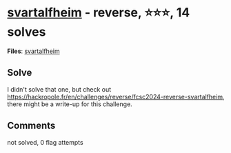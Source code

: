 [svartalfheim](challenge_files/README.md) - reverse, ⭐⭐⭐, 14 solves
===

**Files**: [svartalfheim](https://www.narthorn.com/ctf/FCSC-2024/challenge_files/reverse/svartalfheim/svartalfheim)

## Solve

I didn't solve that one, but check out https://hackropole.fr/en/challenges/reverse/fcsc2024-reverse-svartalfheim, there might be a write-up for this challenge.

## Comments

not solved, 0 flag attempts